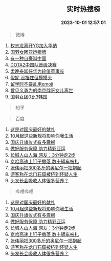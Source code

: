 <div align="center"><h2>实时热搜榜</h2><h4>2023-10-01 12:57:01</h4></div>

> 微博  

1. [权志龙离开YG加入华纳](https://s.weibo.com/weibo?q=%23%E6%9D%83%E5%BF%97%E9%BE%99%E7%A6%BB%E5%BC%80YG%E5%8A%A0%E5%85%A5%E5%8D%8E%E7%BA%B3%23&t=31&band_rank=1&Refer=top)<br />
2. [国羽女团亚运银牌](https://s.weibo.com/weibo?q=%23%E5%9B%BD%E7%BE%BD%E5%A5%B3%E5%9B%A2%E4%BA%9A%E8%BF%90%E9%93%B6%E7%89%8C%23&t=31&band_rank=2&Refer=top)<br />
3. [有一种自豪叫中国](https://s.weibo.com/weibo?q=%23%E6%9C%89%E4%B8%80%E7%A7%8D%E8%87%AA%E8%B1%AA%E5%8F%AB%E4%B8%AD%E5%9B%BD%23&t=31&band_rank=3&Refer=top)<br />
4. [DOTA2中国队晋级决赛](https://s.weibo.com/weibo?q=%23DOTA2%E4%B8%AD%E5%9B%BD%E9%98%9F%E6%99%8B%E7%BA%A7%E5%86%B3%E8%B5%9B%23&t=31&band_rank=4&Refer=top)<br />
5. [孟晚舟卸任华为轮值董事长](https://s.weibo.com/weibo?q=%23%E5%AD%9F%E6%99%9A%E8%88%9F%E5%8D%B8%E4%BB%BB%E5%8D%8E%E4%B8%BA%E8%BD%AE%E5%80%BC%E8%91%A3%E4%BA%8B%E9%95%BF%23&t=31&band_rank=5&Refer=top)<br />
6. [倪妮 没挡住但摸摸头](https://s.weibo.com/weibo?q=%E5%80%AA%E5%A6%AE%20%E6%B2%A1%E6%8C%A1%E4%BD%8F%E4%BD%86%E6%91%B8%E6%91%B8%E5%A4%B4&t=31&band_rank=6&Refer=top)<br />
7. [留学时不要乱用emoji](https://s.weibo.com/weibo?q=%E7%95%99%E5%AD%A6%E6%97%B6%E4%B8%8D%E8%A6%81%E4%B9%B1%E7%94%A8emoji&t=31&band_rank=7&Refer=top)<br />
8. [曾见义勇为的南京胖哥女儿离世](https://s.weibo.com/weibo?q=%23%E6%9B%BE%E8%A7%81%E4%B9%89%E5%8B%87%E4%B8%BA%E7%9A%84%E5%8D%97%E4%BA%AC%E8%83%96%E5%93%A5%E5%A5%B3%E5%84%BF%E7%A6%BB%E4%B8%96%23&t=31&band_rank=8&Refer=top)<br />
9. [国羽女团0比3韩国](https://s.weibo.com/weibo?q=%23%E5%9B%BD%E7%BE%BD%E5%A5%B3%E5%9B%A20%E6%AF%943%E9%9F%A9%E5%9B%BD%23&t=31&band_rank=9&Refer=top)<br />

> 知乎  


> 百度  

1. [这是对国庆最好的献礼](https://www.baidu.com/s?wd=%E8%BF%99%E6%98%AF%E5%AF%B9%E5%9B%BD%E5%BA%86%E6%9C%80%E5%A5%BD%E7%9A%84%E7%8C%AE%E7%A4%BC&sa=fyb_news&rsv_dl=fyb_news)<br />
2. [10月起这些新规将影响你我生活](https://www.baidu.com/s?wd=10%E6%9C%88%E8%B5%B7%E8%BF%99%E4%BA%9B%E6%96%B0%E8%A7%84%E5%B0%86%E5%BD%B1%E5%93%8D%E4%BD%A0%E6%88%91%E7%94%9F%E6%B4%BB&sa=fyb_news&rsv_dl=fyb_news)<br />
3. [国庆升旗仪式有多震撼](https://www.baidu.com/s?wd=%E5%9B%BD%E5%BA%86%E5%8D%87%E6%97%97%E4%BB%AA%E5%BC%8F%E6%9C%89%E5%A4%9A%E9%9C%87%E6%92%BC&sa=fyb_news&rsv_dl=fyb_news)<br />
4. [做好服务保障 助力精彩亚运](https://www.baidu.com/s?wd=%E5%81%9A%E5%A5%BD%E6%9C%8D%E5%8A%A1%E4%BF%9D%E9%9A%9C+%E5%8A%A9%E5%8A%9B%E7%B2%BE%E5%BD%A9%E4%BA%9A%E8%BF%90&sa=fyb_news&rsv_dl=fyb_news)<br />
5. [长城人山人海 网友：3分钟走2步](https://www.baidu.com/s?wd=%E9%95%BF%E5%9F%8E%E4%BA%BA%E5%B1%B1%E4%BA%BA%E6%B5%B7+%E7%BD%91%E5%8F%8B%EF%BC%9A3%E5%88%86%E9%92%9F%E8%B5%B02%E6%AD%A5&sa=fyb_news&rsv_dl=fyb_news)<br />
6. [京哈高速上钉子撒落 数十辆车被扎](https://www.baidu.com/s?wd=%E4%BA%AC%E5%93%88%E9%AB%98%E9%80%9F%E4%B8%8A%E9%92%89%E5%AD%90%E6%92%92%E8%90%BD+%E6%95%B0%E5%8D%81%E8%BE%86%E8%BD%A6%E8%A2%AB%E6%89%8E&sa=fyb_news&rsv_dl=fyb_news)<br />
7. [张伟丽把300多斤的奥尼尔一把抱起](https://www.baidu.com/s?wd=%E5%BC%A0%E4%BC%9F%E4%B8%BD%E6%8A%8A300%E5%A4%9A%E6%96%A4%E7%9A%84%E5%A5%A5%E5%B0%BC%E5%B0%94%E4%B8%80%E6%8A%8A%E6%8A%B1%E8%B5%B7&sa=fyb_news&rsv_dl=fyb_news)<br />
8. [游客称在龙门石窟被挤到怀疑人生](https://www.baidu.com/s?wd=%E6%B8%B8%E5%AE%A2%E7%A7%B0%E5%9C%A8%E9%BE%99%E9%97%A8%E7%9F%B3%E7%AA%9F%E8%A2%AB%E6%8C%A4%E5%88%B0%E6%80%80%E7%96%91%E4%BA%BA%E7%94%9F&sa=fyb_news&rsv_dl=fyb_news)<br />
9. [头发长会吸收人体很多营养？](https://www.baidu.com/s?wd=%E5%A4%B4%E5%8F%91%E9%95%BF%E4%BC%9A%E5%90%B8%E6%94%B6%E4%BA%BA%E4%BD%93%E5%BE%88%E5%A4%9A%E8%90%A5%E5%85%BB%EF%BC%9F&sa=fyb_news&rsv_dl=fyb_news)<br />

> 哔哩哔哩  

1. [这是对国庆最好的献礼](https://www.baidu.com/s?wd=%E8%BF%99%E6%98%AF%E5%AF%B9%E5%9B%BD%E5%BA%86%E6%9C%80%E5%A5%BD%E7%9A%84%E7%8C%AE%E7%A4%BC&sa=fyb_news&rsv_dl=fyb_news)<br />
2. [10月起这些新规将影响你我生活](https://www.baidu.com/s?wd=10%E6%9C%88%E8%B5%B7%E8%BF%99%E4%BA%9B%E6%96%B0%E8%A7%84%E5%B0%86%E5%BD%B1%E5%93%8D%E4%BD%A0%E6%88%91%E7%94%9F%E6%B4%BB&sa=fyb_news&rsv_dl=fyb_news)<br />
3. [国庆升旗仪式有多震撼](https://www.baidu.com/s?wd=%E5%9B%BD%E5%BA%86%E5%8D%87%E6%97%97%E4%BB%AA%E5%BC%8F%E6%9C%89%E5%A4%9A%E9%9C%87%E6%92%BC&sa=fyb_news&rsv_dl=fyb_news)<br />
4. [做好服务保障 助力精彩亚运](https://www.baidu.com/s?wd=%E5%81%9A%E5%A5%BD%E6%9C%8D%E5%8A%A1%E4%BF%9D%E9%9A%9C+%E5%8A%A9%E5%8A%9B%E7%B2%BE%E5%BD%A9%E4%BA%9A%E8%BF%90&sa=fyb_news&rsv_dl=fyb_news)<br />
5. [长城人山人海 网友：3分钟走2步](https://www.baidu.com/s?wd=%E9%95%BF%E5%9F%8E%E4%BA%BA%E5%B1%B1%E4%BA%BA%E6%B5%B7+%E7%BD%91%E5%8F%8B%EF%BC%9A3%E5%88%86%E9%92%9F%E8%B5%B02%E6%AD%A5&sa=fyb_news&rsv_dl=fyb_news)<br />
6. [京哈高速上钉子撒落 数十辆车被扎](https://www.baidu.com/s?wd=%E4%BA%AC%E5%93%88%E9%AB%98%E9%80%9F%E4%B8%8A%E9%92%89%E5%AD%90%E6%92%92%E8%90%BD+%E6%95%B0%E5%8D%81%E8%BE%86%E8%BD%A6%E8%A2%AB%E6%89%8E&sa=fyb_news&rsv_dl=fyb_news)<br />
7. [张伟丽把300多斤的奥尼尔一把抱起](https://www.baidu.com/s?wd=%E5%BC%A0%E4%BC%9F%E4%B8%BD%E6%8A%8A300%E5%A4%9A%E6%96%A4%E7%9A%84%E5%A5%A5%E5%B0%BC%E5%B0%94%E4%B8%80%E6%8A%8A%E6%8A%B1%E8%B5%B7&sa=fyb_news&rsv_dl=fyb_news)<br />
8. [游客称在龙门石窟被挤到怀疑人生](https://www.baidu.com/s?wd=%E6%B8%B8%E5%AE%A2%E7%A7%B0%E5%9C%A8%E9%BE%99%E9%97%A8%E7%9F%B3%E7%AA%9F%E8%A2%AB%E6%8C%A4%E5%88%B0%E6%80%80%E7%96%91%E4%BA%BA%E7%94%9F&sa=fyb_news&rsv_dl=fyb_news)<br />
9. [头发长会吸收人体很多营养？](https://www.baidu.com/s?wd=%E5%A4%B4%E5%8F%91%E9%95%BF%E4%BC%9A%E5%90%B8%E6%94%B6%E4%BA%BA%E4%BD%93%E5%BE%88%E5%A4%9A%E8%90%A5%E5%85%BB%EF%BC%9F&sa=fyb_news&rsv_dl=fyb_news)<br />
